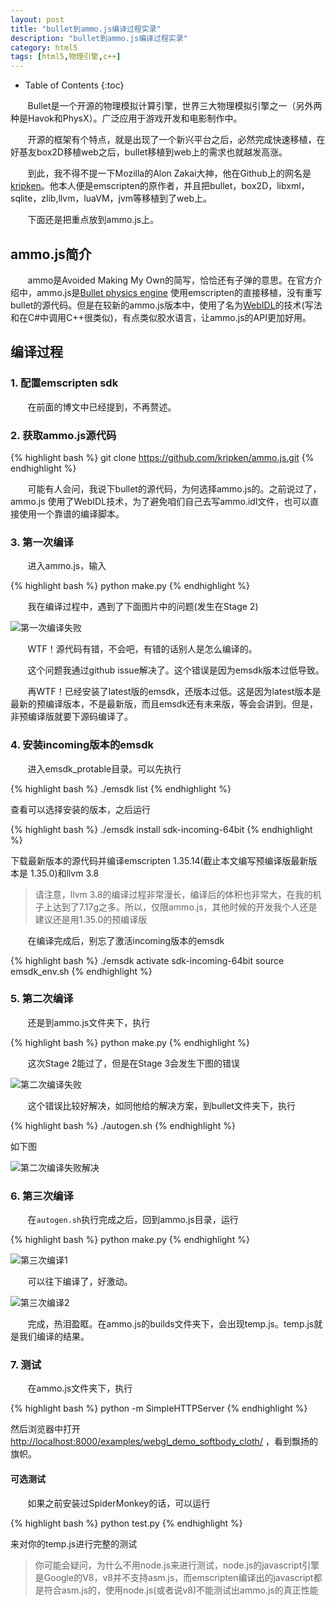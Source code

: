 ```yaml
---
layout: post
title: "bullet到ammo.js编译过程实录"
description: "bullet到ammo.js编译过程实录"
category: html5
tags: [html5,物理引擎,c++]
---
```

* Table of Contents
{:toc}

&#160; &#160; &#160; &#160;Bullet是一个开源的物理模拟计算引擎，世界三大物理模拟引擎之一（另外两种是Havok和PhysX）。广泛应用于游戏开发和电影制作中。

&#160; &#160; &#160; &#160;开源的框架有个特点，就是出现了一个新兴平台之后，必然完成快速移植，在好基友box2D移植web之后，bullet移植到web上的需求也就越发高涨。

<!-- more -->

&#160; &#160; &#160; &#160;到此，我不得不提一下Mozilla的Alon Zakai大神，他在Github上的网名是[kripken](https://github.com/kripken)。他本人便是emscripten的原作者，并且把bullet，box2D，libxml，sqlite，zlib,llvm，luaVM，jvm等移植到了web上。

&#160; &#160; &#160; &#160;下面还是把重点放到ammo.js上。

## ammo.js简介

&#160; &#160; &#160; &#160;ammo是Avoided Making My Own的简写，恰恰还有子弹的意思。在官方介绍中，ammo.js是[Bullet physics engine](http://bulletphysics.org/) 使用emscripten的直接移植，没有重写bullet的源代码。但是在较新的ammo.js版本中，使用了名为[WebIDL](http://kripken.github.io/emscripten-site/docs/porting/connecting_cpp_and_javascript/WebIDL-Binder.html)的技术(写法和在C#中调用C++很类似)，有点类似胶水语言，让ammo.js的API更加好用。

## 编译过程

### 1. 配置emscripten sdk

&#160; &#160; &#160; &#160;在前面的博文中已经提到，不再赘述。

### 2. 获取ammo.js源代码

{% highlight bash %}
git clone https://github.com/kripken/ammo.js.git
{% endhighlight %}

&#160; &#160; &#160; &#160;可能有人会问，我说下bullet的源代码，为何选择ammo.js的。之前说过了，ammo.js 使用了WebIDL技术，为了避免咱们自己去写ammo.idl文件，也可以直接使用一个靠谱的编译脚本。

### 3. 第一次编译

&#160; &#160; &#160; &#160;进入ammo.js，输入

{% highlight bash %}
python make.py
{% endhighlight %}

&#160; &#160; &#160; &#160;我在编译过程中，遇到了下面图片中的问题(发生在Stage 2)

![第一次编译失败](http://img17.poco.cn/mypoco/myphoto/20160103/19/17800049220160103190815086.png)

&#160; &#160; &#160; &#160;WTF！源代码有错，不会吧，有错的话别人是怎么编译的。

&#160; &#160; &#160; &#160;这个问题我通过github issue解决了。这个错误是因为emsdk版本过低导致。

&#160; &#160; &#160; &#160;再WTF！已经安装了latest版的emsdk，还版本过低。这是因为latest版本是最新的预编译版本，不是最新版，而且emsdk还有未来版，等会会讲到。但是，非预编译版就要下源码编译了。

### 4. 安装incoming版本的emsdk

&#160; &#160; &#160; &#160;进入emsdk_protable目录。可以先执行

{% highlight bash %}
./emsdk list
{% endhighlight %}

查看可以选择安装的版本，之后运行

{% highlight bash %}
./emsdk install sdk-incoming-64bit
{% endhighlight %}

下载最新版本的源代码并编译emscripten 1.35.14(截止本文编写预编译版最新版本是 1.35.0)和llvm 3.8

> 请注意，llvm 3.8的编译过程非常漫长，编译后的体积也非常大，在我的机子上达到了7.17g之多。所以，仅限ammo.js，其他时候的开发我个人还是建议还是用1.35.0的预编译版

&#160; &#160; &#160; &#160;在编译完成后，别忘了激活incoming版本的emsdk

{% highlight bash %}
./emsdk activate sdk-incoming-64bit
source emsdk_env.sh
{% endhighlight %}

### 5. 第二次编译

&#160; &#160; &#160; &#160;还是到ammo.js文件夹下，执行

{% highlight bash %}
python make.py
{% endhighlight %}

&#160; &#160; &#160; &#160;这次Stage 2能过了，但是在Stage 3会发生下图的错误

![第二次编译失败](http://img17.poco.cn/mypoco/myphoto/20160103/19/17800049220160103190849056.png)

&#160; &#160; &#160; &#160;这个错误比较好解决，如同他给的解决方案，到bullet文件夹下，执行

{% highlight bash %}
./autogen.sh
{% endhighlight %}

如下图

![第二次编译失败解决](http://img17.poco.cn/mypoco/myphoto/20160103/19/17800049220160103190926082.png)

### 6. 第三次编译

&#160; &#160; &#160; &#160;在`autogen.sh`执行完成之后，回到ammo.js目录，运行

{% highlight bash %}
python make.py
{% endhighlight %}

![第三次编译1](http://img17.poco.cn/mypoco/myphoto/20160103/19/17800049220160103191031012.png)

&#160; &#160; &#160; &#160;可以往下编译了，好激动。

![第三次编译2](http://img17.poco.cn/mypoco/myphoto/20160103/19/17800049220160103191056012.png)

&#160; &#160; &#160; &#160;完成，热泪盈眶。在ammo.js的builds文件夹下，会出现temp.js。temp.js就是我们编译的结果。

### 7. 测试

&#160; &#160; &#160; &#160;在ammo.js文件夹下，执行

{% highlight bash %}
python -m SimpleHTTPServer
{% endhighlight %}

然后浏览器中打开 [http://localhost:8000/examples/webgl_demo_softbody_cloth/](http://localhost:8000/examples/webgl_demo_softbody_cloth/) ，看到飘扬的旗帜。

#### 可选测试

&#160; &#160; &#160; &#160;如果之前安装过SpiderMonkey的话，可以运行

{% highlight bash %}
python test.py
{% endhighlight %}

来对你的temp.js进行完整的测试

> 你可能会疑问，为什么不用node.js来进行测试，node.js的javascript引擎是Google的V8，v8并不支持asm.js，而emscripten编译出的javascript都是符合asm.js的，使用node.js(或者说v8)不能测试出ammo.js的真正性能
